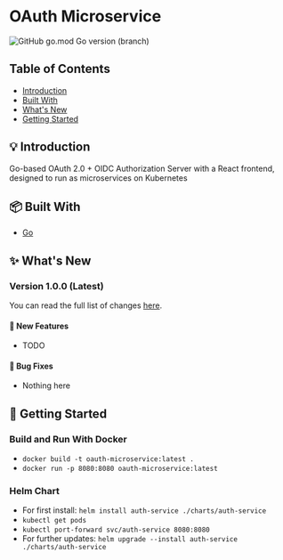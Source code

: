 # OAuth Microservice
![GitHub go.mod Go version (branch)](https://img.shields.io/github/go-mod/go-version/arnavmaiti/oauth-microservice/v1.0.0)

## Table of Contents
* [Introduction](#bulb-introduction)
* [Built With](#package-built-with)
* [What's New](#sparkles-whats-new)
* [Getting Started](#wrench-getting-started)

## :bulb: Introduction
Go-based OAuth 2.0 + OIDC Authorization Server with a React frontend, designed to run as microservices on Kubernetes

## :package: Built With
* [Go](https://go.dev/)

## :sparkles: What's New

### Version 1.0.0 (Latest)
You can read the full list of changes [here]().

#### :rocket: New Features
* TODO

#### :bug: Bug Fixes
* Nothing here

## :wrench: Getting Started

### Build and Run With Docker
* `docker build -t oauth-microservice:latest .`
* `docker run -p 8080:8080 oauth-microservice:latest`

### Helm Chart
* For first install: `helm install auth-service ./charts/auth-service`
* `kubectl get pods`
* `kubectl port-forward svc/auth-service 8080:8080`
* For further updates: `helm upgrade --install auth-service ./charts/auth-service`


